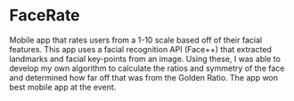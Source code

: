 # FaceRate
Mobile app that rates users from a 1-10 scale based off of their facial features. This app uses a facial recognition API (Face++) that extracted landmarks and facial key-points from an image. Using these, I was able to develop my own algorithm to calculate the ratios and symmetry of the face and determined how far off that was from the Golden Ratio. The app won best mobile app at the event. 
